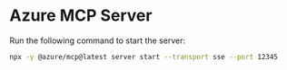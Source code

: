 # Azure MCP Server

Run the following command to start the server:

```bash
npx -y @azure/mcp@latest server start --transport sse --port 12345
```


